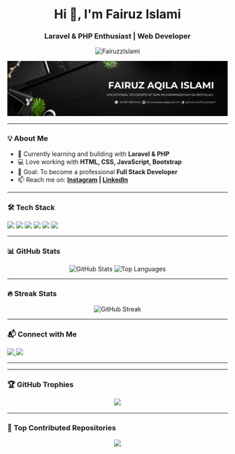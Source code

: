 <!-- Header -->
<h1 align="center">Hi 👋, I'm Fairuz Islami</h1>
<h3 align="center">Laravel & PHP Enthusiast | Web Developer</h3>

<p align="center">
  <img src="https://komarev.com/ghpvc/?username=FairuzzIslami&label=Profile%20views&color=0e75b6&style=flat" alt="FairuzzIslami" />
</p>
<p align="center">
  <img src="https://raw.githubusercontent.com/FairuzzIslami/FairuzzIslami/main/myProfile.jpg" alt="Fairuz Aqila Islami Banner" />
</p>


---

### 💡 About Me
- 🔭 Currently learning and building with **Laravel & PHP**
- 💻 Love working with **HTML, CSS, JavaScript, Bootstrap**
- 🎯 Goal: To become a professional **Full Stack Developer**
- 📫 Reach me on: **[Instagram](https://www.instagram.com/fyrruz._/) | [LinkedIn](https://www.linkedin.com/in/fairuz-islami-a354102b9/)**

---

### 🛠 Tech Stack
<p align="left">
  <img src="https://img.shields.io/badge/HTML5-E34F26?style=for-the-badge&logo=html5&logoColor=white" />
  <img src="https://img.shields.io/badge/CSS3-1572B6?style=for-the-badge&logo=CSS3&logoColor=white" />
  <img src="https://img.shields.io/badge/JavaScript-F7DF1E?style=for-the-badge&logo=javascript&logoColor=black" />
  <img src="https://img.shields.io/badge/PHP-777BB4?style=for-the-badge&logo=php&logoColor=white" />
  <img src="https://img.shields.io/badge/Laravel-FF2D20?style=for-the-badge&logo=laravel&logoColor=white" />
  <img src="https://img.shields.io/badge/Bootstrap-7952B3?style=for-the-badge&logo=bootstrap&logoColor=white" />
</p>


---

### 📊 GitHub Stats
<p align="center">
  <img src="https://github-readme-stats.vercel.app/api?username=FairuzzIslami&show_icons=true&theme=radical" alt="GitHub Stats" height="165"/>
  <img src="https://github-readme-stats.vercel.app/api/top-langs/?username=FairuzzIslami&layout=compact&theme=radical" alt="Top Languages" height="165"/>
</p>

---

### 🔥 Streak Stats
<p align="center">
  <img src="https://streak-stats.demolab.com?user=FairuzzIslami&theme=radical&hide_border=true" alt="GitHub Streak" />
</p>

---

### 📬 Connect with Me
<p align="left">
  <a href="https://www.instagram.com/fyrruz._/" target="_blank">
    <img src="https://img.shields.io/badge/Instagram-E4405F?style=for-the-badge&logo=instagram&logoColor=white"/>
  </a>
  <a href="https://www.linkedin.com/in/fairuz-islami-a354102b9/" target="_blank">
    <img src="https://img.shields.io/badge/LinkedIn-0077B5?style=for-the-badge&logo=linkedin&logoColor=white"/>
  </a>
</p>

---

<!-- Optional Metrics (Needs GitHub Actions setup) -->
<!-- 
![Metrics](https://raw.githubusercontent.com/FairuzzIslami/FairuzzIslami/main/github-metrics.svg)
-->

---

### 🏆 GitHub Trophies
<p align="center">
  <img src="https://github-profile-trophy.vercel.app/?username=FairuzzIslami&theme=radical&no-frame=true&no-bg=true&margin-w=4" />
</p>

---

### 📂 Top Contributed Repositories
<p align="center">
  <img src="https://github-contributor-stats.vercel.app/api?username=FairuzzIslami&limit=5&theme=radical&combine_all_yearly_contributions=true" />
</p>


